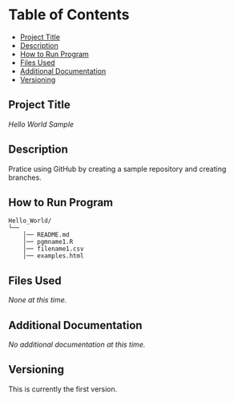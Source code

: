 # Table of Contents 
* [Project Title](#Project-Title)
* [Description](#Description)
* [How to Run Program](#How-to-Run-Program)
* [Files Used](#Files-Used)
* [Additional Documentation](#Additional-Documentation)
* [Versioning](#Versioning)

## **Project Title**
*Hello World Sample*

## Description
Pratice using GitHub by creating a sample repository and creating branches.

## How to Run Program

```text
Hello_World/
└── 
    │── README.md
    │── pgmname1.R
    │── filename1.csv
    │── examples.html
```
   
## Files Used
 *None at this time.*
 
## Additional Documentation
 *No additional documentation at this time.*
 
## Versioning
 This is currently the first version. 
